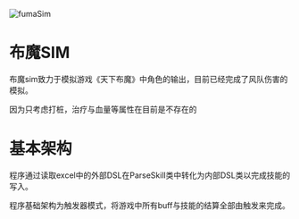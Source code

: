 ![fumaSim](https://github.com/RShock/fumaSim/actions/workflows/maven.yml/badge.svg?branch=main)

# 布魔SIM

布魔sim致力于模拟游戏《天下布魔》中角色的输出，目前已经完成了风队伤害的模拟。

因为只考虑打桩，治疗与血量等属性在目前是不存在的

# 基本架构

程序通过读取excel中的外部DSL在ParseSkill类中转化为内部DSL类以完成技能的写入。

程序基础架构为触发器模式，将游戏中所有buff与技能的结算全部由触发来完成。

